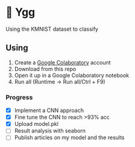 # 🌸 Ygg


Using the KMNIST dataset to classify
## Using

1. Create a [Google Colaboratory](https://colab.research.google.com/?utm_source=scs-index) account
2. Download [](https://github.com/Necloremius/Ygg/blob/main/Ygg.ipynb) from this repo
3. Open it up in a Google Colaboratory notebook
4. Run all (Runtime -> Run all/Ctrl + F9)

### Progress
- [x] Implement a CNN approach
- [x] Fine tune the CNN to reach >93% acc
- [x] Upload model.pkl 
- [ ] Result analysis with seaborn 
- [ ] Publish articles on my model and the results
